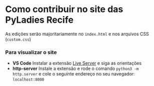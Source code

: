 # Como contribuir no site das PyLadies Recife

As edições serão majoritariamente no `index.html` e nos arquivos CSS (`custom.css`)

### Para visualizar o site

- **VS Code** Instalar a extensão [Live Server](https://marketplace.visualstudio.com/items?itemName=ritwickdey.LiveServer) e siga as orientações
- **http-server** Instale a extensão e rode o comando `python3 -m http.server` e cole o seguinte endereço no seu navegador: `localhost:8000`